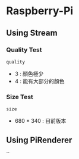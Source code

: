 # Raspberry-Pi

## Using Stream

### Quality Test
`quality`
* 3 : 顏色極少
* 4 : 能有大部分的顏色

### Size Test
`size`
* 680 * 340 : 目前版本

## Using PiRenderer
``

